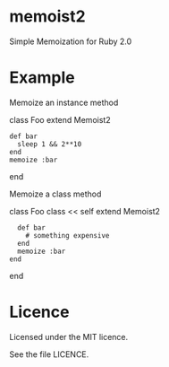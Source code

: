 memoist2
========

Simple Memoization for Ruby 2.0

Example
=======

Memoize an instance method

  class Foo
    extend Memoist2

    def bar
      sleep 1 && 2**10
    end
    memoize :bar
  end

Memoize a class method

  class Foo
    class << self
      extend Memoist2

      def bar
        # something expensive
      end
      memoize :bar
    end
  end

Licence
=======

Licensed under the MIT licence.

See the file LICENCE.